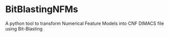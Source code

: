 # BitBlastingNFMs
A python tool to transform Numerical Feature Models into CNF DIMACS file using Bit-Blasting
